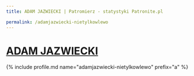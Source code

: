 ```yaml
---
title: ADAM JAZWIECKI | Patromierz - statystyki Patronite.pl

permalink: /adamjazwiecki-nietylkowlewo
---
```


# [ADAM JAZWIECKI](https://patronite.pl/adamjazwiecki-nietylkowlewo)

{% include profile.md name="adamjazwiecki-nietylkowlewo" prefix="a" %}
